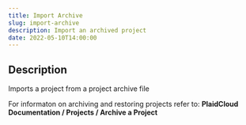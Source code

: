 ```yaml
---
title: Import Archive
slug: import-archive
description: Import an archived project
date: 2022-05-10T14:00:00
---
```


## Description

Imports a project from a project archive file


For informaton on archiving and restoring projects refer to: **PlaidCloud Documentation / Projects / Archive a Project**
